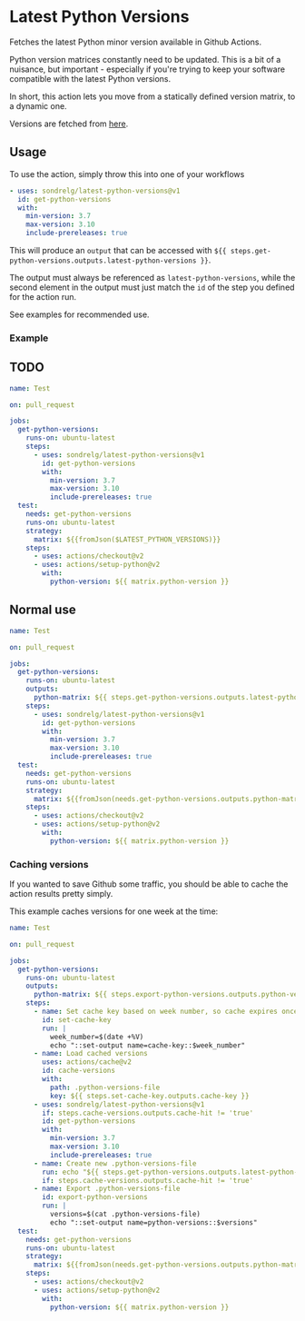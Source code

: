 # Latest Python Versions

Fetches the latest Python minor version available in Github Actions.

Python version matrices constantly need to be updated.
This is a bit of a nuisance, but important - especially if you're trying to keep
your software compatible with the latest Python versions.

In short, this action lets you move from a statically defined version matrix,
to a dynamic one.

Versions are fetched from [here](https://raw.githubusercontent.com/actions/python-versions/main/versions-manifest.json).

## Usage

To use the action, simply throw this into one of your workflows

```yaml
- uses: sondrelg/latest-python-versions@v1
  id: get-python-versions
  with:
    min-version: 3.7
    max-version: 3.10
    include-prereleases: true
```

This will produce an `output` that can be accessed with `${{ steps.get-python-versions.outputs.latest-python-versions }}`.

The output must always be referenced as `latest-python-versions`, while the second element in the output must just match
the `id` of the step you defined for the action run.

See examples for recommended use.

### Example

## TODO

```yaml
name: Test

on: pull_request

jobs:
  get-python-versions:
    runs-on: ubuntu-latest
    steps:
      - uses: sondrelg/latest-python-versions@v1
        id: get-python-versions
        with:
          min-version: 3.7
          max-version: 3.10
          include-prereleases: true
  test:
    needs: get-python-versions
    runs-on: ubuntu-latest
    strategy:
      matrix: ${{fromJson($LATEST_PYTHON_VERSIONS)}}
    steps:
      - uses: actions/checkout@v2
      - uses: actions/setup-python@v2
        with:
          python-version: ${{ matrix.python-version }}
```


## Normal use

```yaml
name: Test

on: pull_request

jobs:
  get-python-versions:
    runs-on: ubuntu-latest
    outputs:
      python-matrix: ${{ steps.get-python-versions.outputs.latest-python-versions }}
    steps:
      - uses: sondrelg/latest-python-versions@v1
        id: get-python-versions
        with:
          min-version: 3.7
          max-version: 3.10
          include-prereleases: true
  test:
    needs: get-python-versions
    runs-on: ubuntu-latest
    strategy:
      matrix: ${{fromJson(needs.get-python-versions.outputs.python-matrix)}}
    steps:
      - uses: actions/checkout@v2
      - uses: actions/setup-python@v2
        with:
          python-version: ${{ matrix.python-version }}
```

### Caching versions

If you wanted to save Github some traffic, you
should be able to cache the action results pretty simply.

This example caches versions for one week at the time:

```yaml
name: Test

on: pull_request

jobs:
  get-python-versions:
    runs-on: ubuntu-latest
    outputs:
      python-matrix: ${{ steps.export-python-versions.outputs.python-versions }}
    steps:
      - name: Set cache key based on week number, so cache expires once a week
        id: set-cache-key
        run: |
          week_number=$(date +%V)
          echo "::set-output name=cache-key::$week_number"
      - name: Load cached versions
        uses: actions/cache@v2
        id: cache-versions
        with:
          path: .python-versions-file
          key: ${{ steps.set-cache-key.outputs.cache-key }}
      - uses: sondrelg/latest-python-versions@v1
        if: steps.cache-versions.outputs.cache-hit != 'true'
        id: get-python-versions
        with:
          min-version: 3.7
          max-version: 3.10
          include-prereleases: true
      - name: Create new .python-versions-file
        run: echo "${{ steps.get-python-versions.outputs.latest-python-versions }}" > .python-versions-file
        if: steps.cache-versions.outputs.cache-hit != 'true'
      - name: Export .python-versions-file
        id: export-python-versions
        run: |
          versions=$(cat .python-versions-file)
          echo "::set-output name=python-versions::$versions"
  test:
    needs: get-python-versions
    runs-on: ubuntu-latest
    strategy:
      matrix: ${{fromJson(needs.get-python-versions.outputs.python-matrix)}}
    steps:
      - uses: actions/checkout@v2
      - uses: actions/setup-python@v2
        with:
          python-version: ${{ matrix.python-version }}
```
